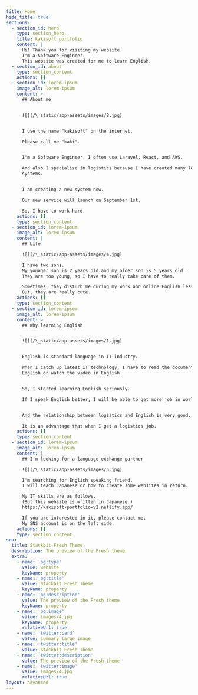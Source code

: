 ```yaml
---
title: Home
hide_title: true
sections:
  - section_id: hero
    type: section_hero
    title: kakisoft portfolio
    content: |
      Hi! Thank you for visiting my website.
      I'm a Software Engineer.
      This website was created for me to learn English.
  - section_id: about
    type: section_content
    actions: []
  - section_id: lorem-ipsum
    image_alt: lorem-ipsum
    content: >
      ## About me


      ![](/\_static/app-assets/images/8.jpg)


      I use the name "kakisoft" on the internet.

      Please call me "kaki".


      I'm a Software Engineer. I often use Laravel, React, and AWS.

      And also I specialize in logistics because I have created many logistics
      systems.


      I am creating a new system now.

      Our new service will launch on September 1st.

      So, I have to work hard.
    actions: []
    type: section_content
  - section_id: lorem-ipsum
    image_alt: lorem-ipsum
    content: |
      ## Life

      ![](/\_static/app-assets/images/4.jpg)

      I have two sons.
      My younger son is 2 years old and my older son is 5 years old.
      They are too young, so I have to really take care of them.

      Sometimes, they disturb me during my work and online English lesson.
      But, they are really cute.
    actions: []
    type: section_content
  - section_id: lorem-ipsum
    image_alt: lorem-ipsum
    content: >
      ## Why learning English


      ![](/\_static/app-assets/images/1.jpg)


      English is standard language in IT industry.

      When I catch up latest IT technology, I have to read the document in
      English or watch the video in English.


      So, I started learning English seriously.

      If I speak English better, I will be able to get more job in world wide.


      And the relationship between logistics and English is very good.

      It is an advantage that when I get a logistics job.
    actions: []
    type: section_content
  - section_id: lorem-ipsum
    image_alt: lorem-ipsum
    content: |
      ## I'm looking for a language exchange partner

      ![](/\_static/app-assets/images/5.jpg)

      I'm searching for English speaking friend.
      I will teach Japanese or how to create some websites in return.

      My IT skills are as follows.  
      (But this website is written in Japanese.)  
      https://kakisoft-portfolio-v2.netlify.app/

      If you are interested in it, please contact me.  
      My SNS account is on the left side.
    actions: []
    type: section_content
seo:
  title: Stackbit Fresh Theme
  description: The preview of the Fresh theme
  extra:
    - name: 'og:type'
      value: website
      keyName: property
    - name: 'og:title'
      value: Stackbit Fresh Theme
      keyName: property
    - name: 'og:description'
      value: The preview of the Fresh theme
      keyName: property
    - name: 'og:image'
      value: images/4.jpg
      keyName: property
      relativeUrl: true
    - name: 'twitter:card'
      value: summary_large_image
    - name: 'twitter:title'
      value: Stackbit Fresh Theme
    - name: 'twitter:description'
      value: The preview of the Fresh theme
    - name: 'twitter:image'
      value: images/4.jpg
      relativeUrl: true
layout: advanced
---
```


